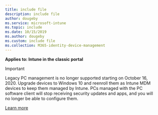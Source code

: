 ```yaml
---
title: include file
description: include file
author: dougeby
ms.service: microsoft-intune
ms.topic: include
ms.date: 10/15/2019
ms.author: dougeby
ms.custom: include file
ms.collection: M365-identity-device-management
---
```

**Applies to: Intune in the classic portal**

> [!Important]
> Legacy PC management is no longer supported starting on October 16, 2020. Upgrade devices to Windows 10 and reenroll them as Intune MDM devices to keep them managed by Intune. PCs managed with the PC software client will stop receiving security updates and apps, and you will no longer be able to configure them.
>
> [Learn more](https://go.microsoft.com/fwlink/?linkid=2107122)
